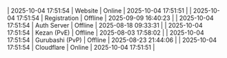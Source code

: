 | 2025-10-04 17:51:54 | Website | Online | 2025-10-04 17:51:51 |
| 2025-10-04 17:51:54 | Registration | Offline | 2025-09-09 16:40:23 |
| 2025-10-04 17:51:54 | Auth Server | Offline | 2025-08-18 09:33:31 |
| 2025-10-04 17:51:54 | Kezan (PvE) | Offline | 2025-08-03 17:58:02 |
| 2025-10-04 17:51:54 | Gurubashi (PvP) | Offline | 2025-08-23 21:44:06 |
| 2025-10-04 17:51:54 | Cloudflare | Online | 2025-10-04 17:51:51 |
